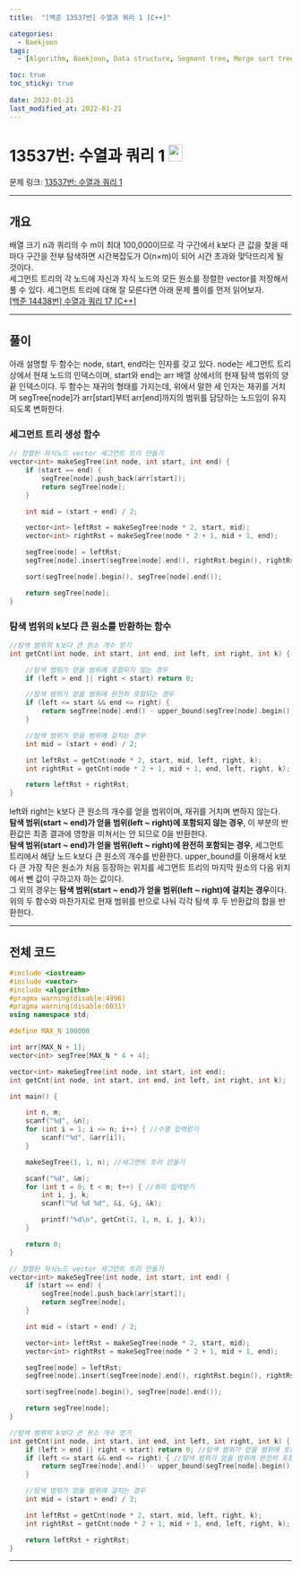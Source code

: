 ```yaml
---
title:  "[백준 13537번] 수열과 쿼리 1 [C++]"

categories:
  - Baekjoon
tags:
  - [Algorithm, Baekjoon, Data structure, Segment tree, Merge sort tree]

toc: true
toc_sticky: true
 
date: 2022-01-21
last_modified_at: 2022-01-21
---
```


# 13537번: 수열과 쿼리 1 <img src="https://d2gd6pc034wcta.cloudfront.net/tier/18.svg" width="25" height="30">

문제 링크: [13537번: 수열과 쿼리 1](https://www.acmicpc.net/problem/13537 "bj13537")

***

## __개요__
배열 크기 n과 쿼리의 수 m이 최대 100,000이므로 각 구간에서 k보다 큰 값을 찾을 때마다 구간을 전부 탐색하면 시간복잡도가 O(n×m)이 되어 시간 초과와 맞닥뜨리게 될 것이다.  
세그먼트 트리의 각 노드에 자신과 자식 노드의 모든 원소를 정렬한 vector를 저장해서 풀 수 있다. 세그먼트 트리에 대해 잘 모른다면 아래 문제 풀이를 먼저 읽어보자.   
[[백준 14438번] 수열과 쿼리 17 [C++]](https://seoh136199.github.io/posts/%EB%B0%B1%EC%A4%80-14438%EB%B2%88-%EC%88%98%EC%97%B4%EA%B3%BC-%EC%BF%BC%EB%A6%AC-17-C++/)

***

## __풀이__

아래 설명할 두 함수는 node, start, end라는 인자를 갖고 있다. node는 세그먼트 트리상에서 현재 노드의 인덱스이며, start와 end는 arr 배열 상에서의 현재 탐색 범위의 양 끝 인덱스이다. 두 함수는 재귀의 형태를 가지는데, 위에서 말한 세 인자는 재귀를 거치며 segTree[node]가 arr[start]부터 arr[end]까지의 범위를 담당하는 노드임이 유지되도록 변화한다.

### __세그먼트 트리 생성 함수__
```cpp
// 정렬된 자식노드 vector 세그먼트 트리 만들기
vector<int> makeSegTree(int node, int start, int end) {
	if (start == end) {
		segTree[node].push_back(arr[start]);
		return segTree[node];
	}

	int mid = (start + end) / 2;

	vector<int> leftRst = makeSegTree(node * 2, start, mid);
	vector<int> rightRst = makeSegTree(node * 2 + 1, mid + 1, end);

	segTree[node] = leftRst;
	segTree[node].insert(segTree[node].end(), rightRst.begin(), rightRst.end());

	sort(segTree[node].begin(), segTree[node].end());

	return segTree[node];
}
```



### __탐색 범위의 k보다 큰 원소를 반환하는 함수__
```cpp
//탐색 범위의 k보다 큰 원소 개수 얻기
int getCnt(int node, int start, int end, int left, int right, int k) {

    //탐색 범위가 얻을 범위에 포함되지 않는 경우
	if (left > end || right < start) return 0;

    //탐색 범위가 얻을 범위에 완전히 포함되는 경우
	if (left <= start && end <= right) {
		return segTree[node].end() - upper_bound(segTree[node].begin(), segTree[node].end(), k);
	}

	//탐색 범위가 얻을 범위에 걸치는 경우
	int mid = (start + end) / 2;

	int leftRst = getCnt(node * 2, start, mid, left, right, k);
	int rightRst = getCnt(node * 2 + 1, mid + 1, end, left, right, k);

	return leftRst + rightRst;
}
```
left와 right는 k보다 큰 원소의 개수를 얻을 범위이며, 재귀를 거치며 변하지 않는다.  
**탐색 범위(start ~ end)가 얻을 범위(left ~ right)에 포함되지 않는 경우**, 이 부분의 반환값은 최종 결과에 영향을 미쳐서는 안 되므로 0을 반환한다.  
**탐색 범위(start ~ end)가 얻을 범위(left ~ right)에 완전히 포함되는 경우**, 세그먼트 트리에서 해당 노드 k보다 큰 원소의 개수를 반환한다. upper_bound를 이용해서 k보다 큰 가장 작은 원소가 처음 등장하는 위치를 세그먼트 트리의 마지막 원소의 다음 위치에서 뺀 값이 구하고자 하는 값이다.  
그 외의 경우는 **탐색 범위(start ~ end)가 얻을 범위(left ~ right)에 걸치는 경우**이다. 위의 두 함수와 마찬가지로 현재 범위를 반으로 나눠 각각 탐색 후 두 반환값의 합을 반환한다.


***

## __전체 코드__

```cpp
#include <iostream> 
#include <vector> 
#include <algorithm>
#pragma warning(disable:4996)
#pragma warning(disable:6031)
using namespace std;

#define MAX_N 100000

int arr[MAX_N + 1];
vector<int> segTree[MAX_N * 4 + 4];

vector<int> makeSegTree(int node, int start, int end);
int getCnt(int node, int start, int end, int left, int right, int k);

int main() {

	int n, m;
	scanf("%d", &n);
	for (int i = 1; i <= n; i++) { //수열 입력받기
		scanf("%d", &arr[i]);
	}

	makeSegTree(1, 1, n); //세그먼트 트리 만들기

	scanf("%d", &m);
	for (int t = 0; t < m; t++) { //쿼리 입력받기
		int i, j, k;
		scanf("%d %d %d", &i, &j, &k);

		printf("%d\n", getCnt(1, 1, n, i, j, k));
	}

	return 0;
}

// 정렬된 자식노드 vector 세그먼트 트리 만들기
vector<int> makeSegTree(int node, int start, int end) {
	if (start == end) {
		segTree[node].push_back(arr[start]);
		return segTree[node];
	}

	int mid = (start + end) / 2;

	vector<int> leftRst = makeSegTree(node * 2, start, mid);
	vector<int> rightRst = makeSegTree(node * 2 + 1, mid + 1, end);

	segTree[node] = leftRst;
	segTree[node].insert(segTree[node].end(), rightRst.begin(), rightRst.end());

	sort(segTree[node].begin(), segTree[node].end());

	return segTree[node];
}

//탐색 범위의 k보다 큰 원소 개수 얻기
int getCnt(int node, int start, int end, int left, int right, int k) {
	if (left > end || right < start) return 0; //탐색 범위가 얻을 범위에 포함되지 않는 경우
	if (left <= start && end <= right) { //탐색 범위가 얻을 범위에 완전히 포함되는 경우
		return segTree[node].end() - upper_bound(segTree[node].begin(), segTree[node].end(), k);
	}

	//탐색 범위가 얻을 범위에 걸치는 경우
	int mid = (start + end) / 2;

	int leftRst = getCnt(node * 2, start, mid, left, right, k);
	int rightRst = getCnt(node * 2 + 1, mid + 1, end, left, right, k);

	return leftRst + rightRst;
}
```

***